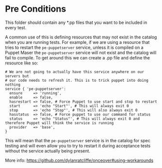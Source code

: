 # Pre Conditions

This folder should contain any \*.pp files that you want to be included in every test.

A common use of this is defining resources that may not exist in the catalog when you are running tests. For example, if we are using a resource that tries to restart the `pe-puppetserver` service, unless it is compiled on a Puppet Maser the `pe-puppetserver` service will not exist and the catalog will fail to compile. To get around this we can create a .pp file and define the resource like so:

``` puppet
# We are not going to actually have this service anywhere on our servers but
# our code needs to refresh it. This is to trick puppet into doing nothing
service { 'pe-puppetserver':
  ensure     => 'running',
  enable     => false,
  hasrestart => false, # Force Puppet to use start and stop to restart
  start      => 'echo "Start"', # This will always exit 0
  stop       => 'echo "Stop"', # This will also always exit 0
  hasstatus  => false, # Force puppet to use our command for status
  status     => 'echo "Status"', # This will always exit 0 and therefore Puppet will think the service is running
  provider   => 'base',
}
```

This will mean that the `pe-puppetserver` service is in the catalog for spec testing and will even allow you to try to restart it during acceptance tests without the service actually being present.

More info: https://github.com/dylanratcliffe/onceover#using-workarounds
